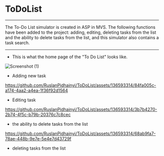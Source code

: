 # ToDoList

----
The To-Do List simulator is created in ASP in MVS. The following functions have been added to the project: adding, editing, deleting tasks from the list and the ability to delete tasks from the list, and this simulator also contains a task search.

---
- This is what the home page of the "To Do List" looks like.

![Screenshot (1)](https://github.com/RuslanPidhainyi/ToDoList/assets/136593314/bc7e957f-8355-436e-8d36-c593f36ccacf)


- Adding new task

https://github.com/RuslanPidhainyi/ToDoList/assets/136593314/84fa005c-a174-4aa2-a4ea-1f36f92d1564


- Editing task

https://github.com/RuslanPidhainyi/ToDoList/assets/136593314/3b7b4270-2b74-4f5c-b79b-20376c7c8cec


- the ability to delete tasks from the list

https://github.com/RuslanPidhainyi/ToDoList/assets/136593314/68ab9fa7-78ae-448b-9e7e-5e4e7d43729f

- deleting tasks from the list






